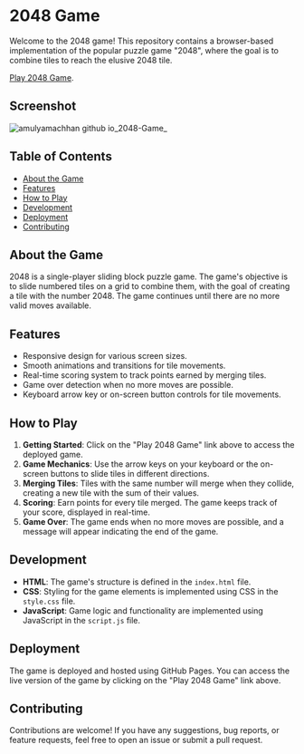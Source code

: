 # 2048 Game

Welcome to the 2048 game! This repository contains a browser-based implementation of the popular puzzle game "2048", where the goal is to combine tiles to reach the elusive 2048 tile.

[Play 2048 Game](https://amulyamachhan.github.io/2048-Game/).

## Screenshot
![amulyamachhan github io_2048-Game_](https://github.com/AmulyaMachhan/2048-Game/assets/111338400/255123d7-3982-4944-9674-5d79ee8a511e)

## Table of Contents

- [About the Game](#about-the-game)
- [Features](#features)
- [How to Play](#how-to-play)
- [Development](#development)
- [Deployment](#deployment)
- [Contributing](#contributing)

## About the Game

2048 is a single-player sliding block puzzle game. The game's objective is to slide numbered tiles on a grid to combine them, with the goal of creating a tile with the number 2048. The game continues until there are no more valid moves available.

## Features

- Responsive design for various screen sizes.
- Smooth animations and transitions for tile movements.
- Real-time scoring system to track points earned by merging tiles.
- Game over detection when no more moves are possible.
- Keyboard arrow key or on-screen button controls for tile movements.

## How to Play

1. **Getting Started**: Click on the "Play 2048 Game" link above to access the deployed game.
2. **Game Mechanics**: Use the arrow keys on your keyboard or the on-screen buttons to slide tiles in different directions.
3. **Merging Tiles**: Tiles with the same number will merge when they collide, creating a new tile with the sum of their values.
4. **Scoring**: Earn points for every tile merged. The game keeps track of your score, displayed in real-time.
5. **Game Over**: The game ends when no more moves are possible, and a message will appear indicating the end of the game.

## Development

- **HTML**: The game's structure is defined in the `index.html` file.
- **CSS**: Styling for the game elements is implemented using CSS in the `style.css` file.
- **JavaScript**: Game logic and functionality are implemented using JavaScript in the `script.js` file.

## Deployment

The game is deployed and hosted using GitHub Pages. You can access the live version of the game by clicking on the "Play 2048 Game" link above.

## Contributing

Contributions are welcome! If you have any suggestions, bug reports, or feature requests, feel free to open an issue or submit a pull request.
